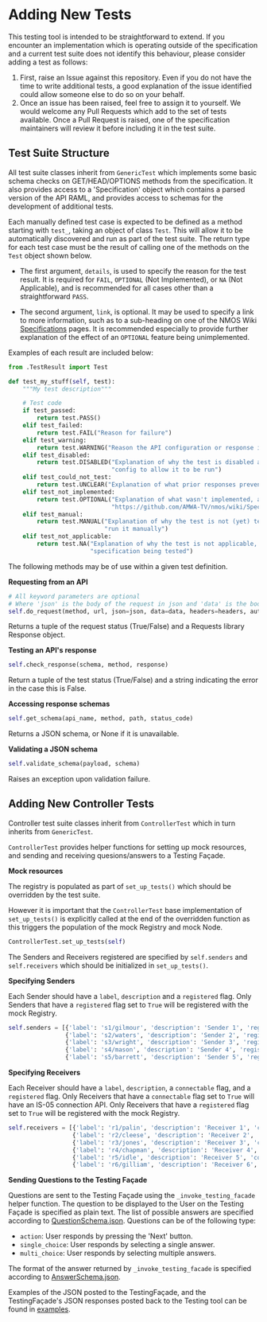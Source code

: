 # Adding New Tests

This testing tool is intended to be straightforward to extend. If you encounter an implementation which is operating outside of the specification and a current test suite does not identify this behaviour, please consider adding a test as follows:

1.  First, raise an Issue against this repository. Even if you do not have the time to write additional tests, a good explanation of the issue identified could allow someone else to do so on your behalf.
2.  Once an issue has been raised, feel free to assign it to yourself. We would welcome any Pull Requests which add to the set of tests available. Once a Pull Request is raised, one of the specification maintainers will review it before including it in the test suite.

## Test Suite Structure

All test suite classes inherit from `GenericTest` which implements some basic schema checks on GET/HEAD/OPTIONS methods from the specification. It also provides access to a 'Specification' object which contains a parsed version of the API RAML, and provides access to schemas for the development of additional tests.

Each manually defined test case is expected to be defined as a method starting with `test_`, taking an object of class `Test`. This will allow it to be automatically discovered and run as part of the test suite.
The return type for each test case must be the result of calling one of the methods on the `Test` object shown below.

*   The first argument, `details`, is used to specify the reason for the test result.
  It is required for `FAIL`, `OPTIONAL` (Not Implemented), or `NA` (Not Applicable), and is recommended for all cases other than a straightforward `PASS`.

*   The second argument, `link`, is optional. It may be used to specify a link to more information, such as to a sub-heading on one of the NMOS Wiki [Specifications](https://github.com/AMWA-TV/nmos/wiki/Specifications) pages.
  It is recommended especially to provide further explanation of the effect of an `OPTIONAL` feature being unimplemented.

Examples of each result are included below:

```python
from .TestResult import Test

def test_my_stuff(self, test):
    """My test description"""

    # Test code
    if test_passed:
        return test.PASS()
    elif test_failed:
        return test.FAIL("Reason for failure")
    elif test_warning:
        return test.WARNING("Reason the API configuration or response is not recommended")
    elif test_disabled:
        return test.DISABLED("Explanation of why the test is disabled and e.g. how to change the test suite "
                             "config to allow it to be run")
    elif test_could_not_test:
        return test.UNCLEAR("Explanation of what prior responses prevented this test being run")
    elif test_not_implemented:
        return test.OPTIONAL("Explanation of what wasn't implemented, and why you might require it",
                             "https://github.com/AMWA-TV/nmos/wiki/Specifications#what-is-required-vs-optional")
    elif test_manual:
        return test.MANUAL("Explanation of why the test is not (yet) tested automatically, and e.g. how to "
                           "run it manually")
    elif test_not_applicable:
        return test.NA("Explanation of why the test is not applicable, e.g. due to the version of the "
                       "specification being tested")
```

The following methods may be of use within a given test definition.

**Requesting from an API**
```python
# All keyword parameters are optional
# Where 'json' is the body of the request in json and 'data' is the body as url encoded form data
self.do_request(method, url, json=json, data=data, headers=headers, auth=auth)
```
Returns a tuple of the request status (True/False) and a Requests library Response object.

**Testing an API's response**
```python
self.check_response(schema, method, response)
```
Return a tuple of the test status (True/False) and a string indicating the error in the case this is False.

**Accessing response schemas**
```python
self.get_schema(api_name, method, path, status_code)
```
Returns a JSON schema, or None if it is unavailable.

**Validating a JSON schema**
```python
self.validate_schema(payload, schema)
```
Raises an exception upon validation failure.

## Adding New Controller Tests

Controller test suite classes inherit from `ControllerTest` which in turn inherits from `GenericTest`.

`ControllerTest` provides helper functions for setting up mock resources, and sending and receiving quesions/answers to a Testing Façade.

**Mock resources**

The registry is populated as part of `set_up_tests()` which should be overridden by the test suite.

However it is important that the `ControllerTest` base implementation of `set_up_tests()` is explicitly called at the end of the overridden function as this triggers the population of the mock Registry and mock Node.

```python
ControllerTest.set_up_tests(self)
```

The Senders and Receivers registered are specified by `self.senders` and `self.receivers` which should be initialized in `set_up_tests()`.

**Specifying Senders**

Each Sender should have a `label`, `description` and a `registered` flag.
Only Senders that have a `registered` flag set to `True` will be registered with the mock Registry.
```python
self.senders = [{'label': 's1/gilmour', 'description': 'Sender 1', 'registered': True},
                {'label': 's2/waters', 'description': 'Sender 2', 'registered': False},
                {'label': 's3/wright', 'description': 'Sender 3', 'registered': False},
                {'label': 's4/mason', 'description': 'Sender 4', 'registered': True},
                {'label': 's5/barrett', 'description': 'Sender 5', 'registered': False}]
```

**Specifying Receivers**

Each Receiver should have a `label`, `description`, a `connectable` flag, and a `registered` flag.
Only Receivers that have a `connectable` flag set to `True` will have an IS-05 connection API.
Only Receivers that have a `registered` flag set to `True` will be registered with the mock Registry.

```python
self.receivers = [{'label': 'r1/palin', 'description': 'Receiver 1', 'connectable': True, 'registered': False},
                  {'label': 'r2/cleese', 'description': 'Receiver 2', 'connectable': True, 'registered': False},
                  {'label': 'r3/jones', 'description': 'Receiver 3', 'connectable': True, 'registered': False},
                  {'label': 'r4/chapman', 'description': 'Receiver 4', 'connectable': True, 'registered': False},
                  {'label': 'r5/idle', 'description': 'Receiver 5', 'connectable': True, 'registered': False},
                  {'label': 'r6/gilliam', 'description': 'Receiver 6', 'connectable': True, 'registered': False}]
```

**Sending Questions to the Testing Façade**

Questions are sent to the Testing Façade using the `_invoke_testing_facade` helper function.
The question to be displayed to the User on the Testing Façade is specified as plain text.
The list of possible answers are specified according to [QuestionSchema.json](../testingfacade/APIs/schemas/QuestionSchema.json).
Questions can be of the following type:
* `action`: User responds by pressing the 'Next' button.
* `single_choice`: User responds by selecting a single answer.
* `multi_choice`: User responds by selecting multiple answers.

The format of the answer returned by `_invoke_testing_facade` is specified according to [AnswerSchema.json](../testingfacade/APIs/schemas/AnswerSchema.json).

Examples of the JSON posted to the TestingFaçade, and the TestingFaçade's JSON responses posted back to the Testing tool can be found in [examples](../testingfacade/examples/).
